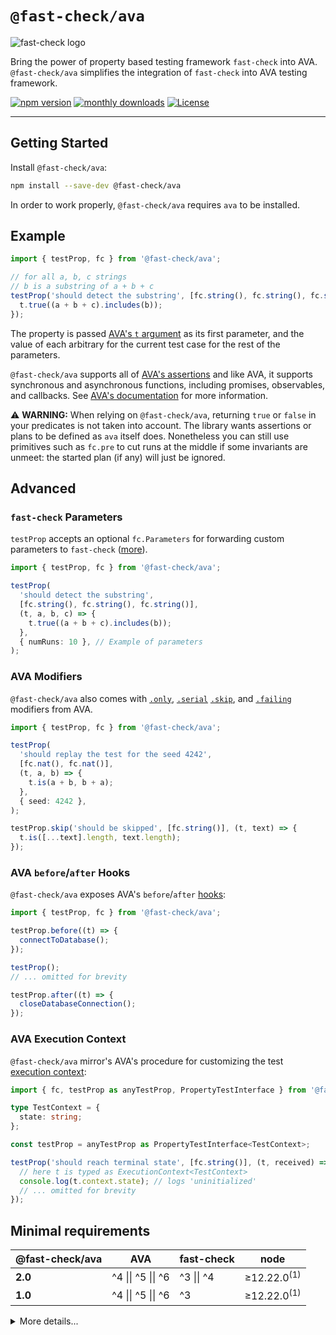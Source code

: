 # `@fast-check/ava`

![fast-check logo](https://media.githubusercontent.com/media/dubzzz/fast-check/main/website/static/img/logo.png)

Bring the power of property based testing framework `fast-check` into AVA.
`@fast-check/ava` simplifies the integration of `fast-check` into AVA testing framework.

<a href="https://badge.fury.io/js/@fast-check%2Fava"><img src="https://badge.fury.io/js/@fast-check%2Fava.svg" alt="npm version" /></a>
<a href="https://www.npmjs.com/package/@fast-check/ava"><img src="https://img.shields.io/npm/dm/@fast-check%2Fava" alt="monthly downloads" /></a>
<a href="https://github.com/dubzzz/fast-check/blob/main/packages/ava/LICENSE"><img src="https://img.shields.io/npm/l/@fast-check%2Fava.svg" alt="License" /></a>

---

## Getting Started

Install `@fast-check/ava`:

```bash
npm install --save-dev @fast-check/ava
```

In order to work properly, `@fast-check/ava` requires `ava` to be installed.

## Example

```typescript
import { testProp, fc } from '@fast-check/ava';

// for all a, b, c strings
// b is a substring of a + b + c
testProp('should detect the substring', [fc.string(), fc.string(), fc.string()], (t, a, b, c) => {
  t.true((a + b + c).includes(b));
});
```

The property is passed [AVA's `t` argument](https://github.com/avajs/ava/blob/main/docs/02-execution-context.md#execution-context-t-argument) as its first parameter, and the value of each arbitrary for the current test case for the rest of the parameters.

`@fast-check/ava` supports all of [AVA's assertions](https://github.com/avajs/ava/blob/main/docs/03-assertions.md#assertions) and like AVA, it supports synchronous and asynchronous functions, including promises, observables, and callbacks. See [AVA's documentation](https://github.com/avajs/ava/blob/main/docs/01-writing-tests.md#declaring-test) for more information.

⚠️ **WARNING:** When relying on `@fast-check/ava`, returning `true` or `false` in your predicates is not taken into account. The library wants assertions or plans to be defined as `ava` itself does. Nonetheless you can still use primitives such as `fc.pre` to cut runs at the middle if some invariants are unmeet: the started plan (if any) will just be ignored.

## Advanced

### `fast-check` Parameters

`testProp` accepts an optional `fc.Parameters` for forwarding custom parameters to `fast-check` ([more](https://fast-check.dev/docs/core-blocks/runners/#assert)).

```typescript
import { testProp, fc } from '@fast-check/ava';

testProp(
  'should detect the substring',
  [fc.string(), fc.string(), fc.string()],
  (t, a, b, c) => {
    t.true((a + b + c).includes(b));
  },
  { numRuns: 10 }, // Example of parameters
);
```

### AVA Modifiers

`@fast-check/ava` also comes with [`.only`], [`.serial`] [`.skip`], and [`.failing`] modifiers from AVA.

```typescript
import { testProp, fc } from '@fast-check/ava';

testProp(
  'should replay the test for the seed 4242',
  [fc.nat(), fc.nat()],
  (t, a, b) => {
    t.is(a + b, b + a);
  },
  { seed: 4242 },
);

testProp.skip('should be skipped', [fc.string()], (t, text) => {
  t.is([...text].length, text.length);
});
```

[`.only`]: https://github.com/avajs/ava/blob/main/docs/01-writing-tests.md#running-specific-tests
[`.serial`]: https://github.com/avajs/ava/blob/main/docs/01-writing-tests.md#running-tests-serially
[`.skip`]: https://github.com/avajs/ava/blob/main/docs/01-writing-tests.md#skipping-tests
[`.failing`]: https://github.com/avajs/ava/blob/main/docs/01-writing-tests.md#failing-tests

### AVA `before`/`after` Hooks

`@fast-check/ava` exposes AVA's `before`/`after` [hooks]:

```typescript
import { testProp, fc } from '@fast-check/ava';

testProp.before((t) => {
  connectToDatabase();
});

testProp();
// ... omitted for brevity

testProp.after((t) => {
  closeDatabaseConnection();
});
```

[hooks]: https://github.com/avajs/ava/blob/main/docs/01-writing-tests.md#before--after-hooks

### AVA Execution Context

`@fast-check/ava` mirror's AVA's procedure for customizing the test [execution context]:

```typescript
import { fc, testProp as anyTestProp, PropertyTestInterface } from '@fast-check/ava';

type TestContext = {
  state: string;
};

const testProp = anyTestProp as PropertyTestInterface<TestContext>;

testProp('should reach terminal state', [fc.string()], (t, received) => {
  // here t is typed as ExecutionContext<TestContext>
  console.log(t.context.state); // logs 'uninitialized'
  // ... omitted for brevity
});
```

[execution context]: https://github.com/avajs/ava/blob/main/docs/02-execution-context.md

## Minimal requirements

| @fast-check/ava | AVA                | fast-check | node                   |
| --------------- | ------------------ | ---------- | ---------------------- |
| **2.0**         | ^4 \|\| ^5 \|\| ^6 | ^3 \|\| ^4 | ≥12.22.0<sup>(1)</sup> |
| **1.0**         | ^4 \|\| ^5 \|\| ^6 | ^3         | ≥12.22.0<sup>(1)</sup> |

<details>
<summary>More details...</summary>

1. As for ava 4.

</details>
